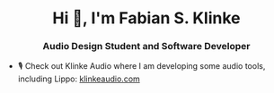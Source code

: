 <h1 align="center">Hi 👋, I'm Fabian S. Klinke</h1>
<h3 align="center">Audio Design Student and Software Developer</h3>

- 🎙 Check out Klinke Audio where I am developing some audio tools, including Lippo: [klinkeaudio.com](https://klinkeaudio.com)
